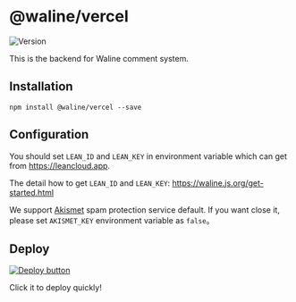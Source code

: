 # @waline/vercel

![Version](https://img.shields.io/npm/v/@waline/vercel?color=blue&logo=npm&style=flat-square)

This is the backend for Waline comment system.

## Installation

```
npm install @waline/vercel --save
```

## Configuration

You should set `LEAN_ID` and `LEAN_KEY` in environment variable which can get from <https://leancloud.app>.

The detail how to get `LEAN_ID` and `LEAN_KEY`: <https://waline.js.org/get-started.html>

We support [Akismet](https://akismet.com/) spam protection service default. If you want close it, please set `AKISMET_KEY` environment variable as `false`。

## Deploy

[![Deploy button](https://vercel.com/button)](https://vercel.com/import/project?template=https://github.com/Fantasy-Dm/waline_custom/tree/main/packages/vercel)

Click it to deploy quickly!
